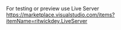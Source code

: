 For testing or preview use Live Server
https://marketplace.visualstudio.com/items?itemName=ritwickdey.LiveServer
